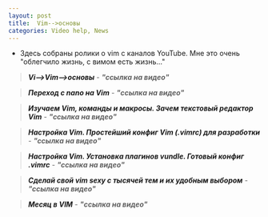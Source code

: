 ```yaml
---
layout: post
title:  Vim-->основы
categories: Video help, News
---
```





- Здесь собраны ролики о vim с каналов YouTube. Мне это очень "облегчило жизнь, с вимом есть 
  жизнь..."


><a class="red" href="https://disk.yandex.ru/i/C1wTKtdMliES5g" target="_blank" >***Vi-->Vim-->основы*** </a> -
>***"ссылка на видео"***


><a class="red" href="https://disk.yandex.ru/i/7Ny4-iBtAN_0KQ" target="_blank" >***Переход с nano 
> на Vim***</a> - 
>***"ссылка на видео"***

><a class="red" href="https://disk.yandex.ru/i/ghMJpi3ekmNagQ" target="_blank" >***Изучаем Vim, 
> команды и макросы. Зачем текстовый редактор Vim***</a> - 
>***"ссылка на видео"***

><a class="red" href="https://disk.yandex.ru/i/m-H9WfCoXIUQnw" target="_blank" >***Настройка Vim. 
> Простейший конфиг Vim (.vimrc) для разработки***</a> - 
>***"ссылка на видео"***

><a class="red" href="https://disk.yandex.ru/i/Pw96BOl6bsOKwA" target="_blank" >***Настройка Vim. 
> Установка плагинов vundle. Готовый конфиг .vimrc***</a> - 
>***"ссылка на видео"***

><a class="red" href="https://disk.yandex.ru/i/Cudb6EyLD12U_w" target="_blank" >***Сделай свой vim 
> sexy с тысячей тем и их удобным выбором***</a> - 
>***"ссылка на видео"***


><a class="red" href="https://disk.yandex.ru/i/mhILK2BgpGwGyw" target="_blank" >***Месяц в VIM*** </a> -
>***"ссылка на видео"***

<style type="text/css">
   a.red:link { text-decoration: none;}
   A:visited { text-decoration: none; }
   A:active { text-decoration: none; }
   a.red:hover { 
    font-size: 18px; /* Размер шрифта */
    font-weight: bold; /* Жирное начертание */
    color: blue; /* Цвет ссылки */
   /* border: 2px solid black;*/ /* Красная рамка при наведении курсора на ссылку */
   }
</style>